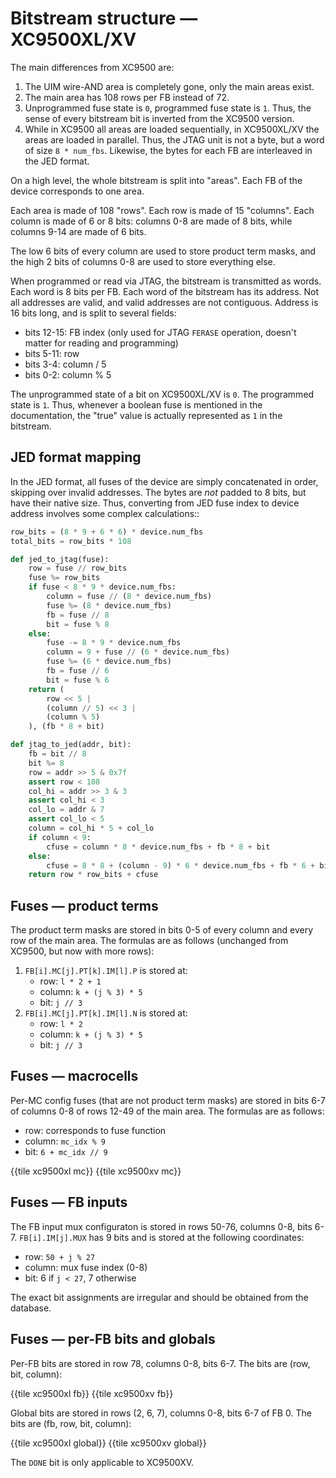 # Bitstream structure — XC9500XL/XV

The main differences from XC9500 are:

1. The UIM wire-AND area is completely gone, only the main areas exist.
2. The main area has 108 rows per FB instead of 72.
3. Unprogrammed fuse state is `0`, programmed fuse state is `1`.
   Thus, the sense of every bitstream bit is inverted from the XC9500 version.
4. While in XC9500 all areas are loaded sequentially, in XC9500XL/XV the areas
   are loaded in parallel.  Thus, the JTAG unit is not a byte, but a word of
   size `8 * num_fbs`.  Likewise, the bytes for each FB are interleaved
   in the JED format.

On a high level, the whole bitstream is split into "areas".  Each FB
of the device corresponds to one area.

Each area is made of 108 "rows".  Each row is made of 15 "columns".
Each column is made of 6 or 8 bits: columns 0-8 are made of 8 bits, while
columns 9-14 are made of 6 bits.

The low 6 bits of every column are used to store product term masks, and
the high 2 bits of columns 0-8 are used to store everything else.

When programmed or read via JTAG, the bitstream is transmitted as words.
Each word is 8 bits per FB.  Each word of the bitstream has its address.
Not all addresses are valid, and valid addresses are not contiguous.
Address is 16 bits long, and is split to several fields:

- bits 12-15: FB index (only used for JTAG `FERASE` operation, doesn't matter for reading and programming)
- bits 5-11: row
- bits 3-4: column / 5
- bits 0-2: column % 5

The unprogrammed state of a bit on XC9500XL/XV is `0`.
The programmed state is `1`.  Thus, whenever a boolean fuse is mentioned
in the documentation, the "true" value is actually represented as `1`
in the bitstream.


## JED format mapping

In the JED format, all fuses of the device are simply concatenated in order,
skipping over invalid addresses.  The bytes are *not* padded to 8 bits, but
have their native size.  Thus, converting from JED fuse index to device
address involves some complex calculations::

```python
row_bits = (8 * 9 + 6 * 6) * device.num_fbs
total_bits = row_bits * 108

def jed_to_jtag(fuse):
    row = fuse // row_bits
    fuse %= row_bits
    if fuse < 8 * 9 * device.num_fbs:
        column = fuse // (8 * device.num_fbs)
        fuse %= (8 * device.num_fbs)
        fb = fuse // 8
        bit = fuse % 8
    else:
        fuse -= 8 * 9 * device.num_fbs
        column = 9 + fuse // (6 * device.num_fbs)
        fuse %= (6 * device.num_fbs)
        fb = fuse // 6
        bit = fuse % 6
    return (
        row << 5 | 
        (column // 5) << 3 |
        (column % 5)
    ), (fb * 8 + bit)

def jtag_to_jed(addr, bit):
    fb = bit // 8
    bit %= 8
    row = addr >> 5 & 0x7f
    assert row < 108
    col_hi = addr >> 3 & 3
    assert col_hi < 3
    col_lo = addr & 7
    assert col_lo < 5
    column = col_hi * 5 + col_lo
    if column < 9:
        cfuse = column * 8 * device.num_fbs + fb * 8 + bit
    else:
        cfuse = 8 * 8 + (column - 9) * 6 * device.num_fbs + fb * 6 + bit
    return row * row_bits + cfuse
```


## Fuses — product terms

The product term masks are stored in bits 0-5 of every column and every row of the main area.
The formulas are as follows (unchanged from XC9500, but now with more rows):

1. `FB[i].MC[j].PT[k].IM[l].P` is stored at:
   - row: `l * 2 + 1`
   - column: `k + (j % 3) * 5`
   - bit: `j // 3`
2. `FB[i].MC[j].PT[k].IM[l].N` is stored at:
   - row: `l * 2`
   - column: `k + (j % 3) * 5`
   - bit: `j // 3`


## Fuses — macrocells

Per-MC config fuses (that are not product term masks) are stored in bits 6-7 of
columns 0-8 of rows 12-49 of the main area.  The formulas are as follows:

- row: corresponds to fuse function
- column: `mc_idx % 9`
- bit: `6 + mc_idx // 9`

{{tile xc9500xl mc}}
{{tile xc9500xv mc}}


## Fuses — FB inputs

The FB input mux configuraton is stored in rows 50-76, columns 0-8, bits 6-7.
`FB[i].IM[j].MUX` has 9 bits and is stored at the following coordinates:

- row: `50 + j % 27`
- column: mux fuse index (0-8)
- bit: 6 if `j < 27`, 7 otherwise

The exact bit assignments are irregular and should be obtained from the database.


## Fuses — per-FB bits and globals

Per-FB bits are stored in row 78, columns 0-8, bits 6-7.  The bits are (row, bit, column):

{{tile xc9500xl fb}}
{{tile xc9500xv fb}}

Global bits are stored in rows (2, 6, 7), columns 0-8, bits 6-7 of FB 0.  The bits are (fb, row, bit, column):

{{tile xc9500xl global}}
{{tile xc9500xv global}}

The `DONE` bit is only applicable to XC9500XV.
